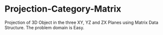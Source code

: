 # Projection-Category-Matrix
Projection of 3D Object in the three XY, YZ and ZX Planes using Matrix Data Structure. The problem domain is Easy.
